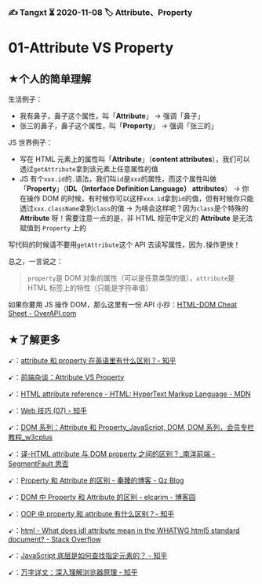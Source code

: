### ✍️ Tangxt ⏳ 2020-11-08 🏷️ Attribute、Property

# 01-Attribute VS Property

## ★个人的简单理解

生活例子：

- 我有鼻子，鼻子这个属性，叫「**Attribute**」 -> 强调「鼻子」
- 张三的鼻子，鼻子这个属性，叫「**Property**」 -> 强调「张三的」

JS 世界例子：

- 写在 HTML 元素上的属性叫「**Attribute**」（**content attributes**），我们可以透过`getAttribute`拿到该元素上任意属性的值
- JS 有个`xxx.id`的`.`语法，我们叫`id`是`xxx`的属性，而这个属性叫做「**Property**」（**IDL（Interface Definition Language） attributes**） -> 你在操作 DOM 的时候，有时候你可以这样`xxx.id`拿到`id`的值，但有时候你只能透过`xxx.className`拿到`class`的值 -> 为啥会这样呢？因为`class`是个特殊的 **Attribute** 呀！需要注意一点的是，非 HTML 规范中定义的 **Attribute** 是无法赋值到 `Property` 上的

写代码的时候请不要用`getAttribute`这个 API 去读写属性，因为`.`操作更快！

总之，一言说之：

> `property`是 DOM 对象的属性（可以是任意类型的值），`attribute`是 HTML 标签上的特性（只能是字符串值）

如果你要用 JS 操作 DOM，那么这里有一份 API 小抄：[HTML-DOM Cheat Sheet - OverAPI.com](https://overapi.com/html-dom)

## ★了解更多

➹：[attribute 和 property 在英语里有什么区别？- 知乎](https://www.zhihu.com/question/30111950)

➹：[前端杂谈：Attribute VS Property](https://juejin.im/post/6844903712721387534)

➹：[HTML attribute reference - HTML: HyperText Markup Language - MDN](https://developer.mozilla.org/en-US/docs/Web/HTML/Attributes)

➹：[Web 技巧 (07) - 知乎](https://zhuanlan.zhihu.com/p/67079304)

➹：[DOM 系列：Attribute 和 Property_JavaScript, DOM, DOM 系列，会员专栏 教程_w3cplus](https://www.w3cplus.com/javascript/dom-attributes-and-properties.html)

➹：[译-HTML attribute 与 DOM property 之间的区别？_南洋前端 - SegmentFault 思否](https://segmentfault.com/a/1190000008781121)

➹：[Property 和 Attribute 的区别 - 秦臻的博客 - Qz Blog](https://qinzhen001.github.io/2017/12/17/Property%E5%92%8CAttribute%E7%9A%84%E5%8C%BA%E5%88%AB-myblog/)

➹：[DOM 中 Property 和 Attribute 的区别 - elcarim - 博客园](https://www.cnblogs.com/elcarim5efil/p/4698980.html)

➹：[OOP 中 property 和 attribute 有什么区别？- 知乎](https://www.zhihu.com/question/28949310)

➹：[html - What does idl attribute mean in the WHATWG html5 standard document? - Stack Overflow](https://stackoverflow.com/questions/12354918/what-does-idl-attribute-mean-in-the-whatwg-html5-standard-document)

➹：[JavaScript 底层是如何查找指定元素的？ - 知乎](https://www.zhihu.com/question/29261736)

➹：[万字详文：深入理解浏览器原理 - 知乎](https://zhuanlan.zhihu.com/p/96986818)